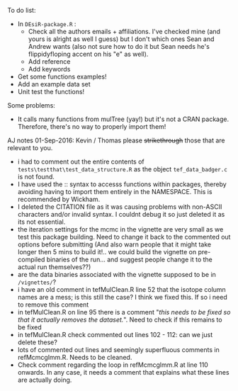 To do list:
 * In `DEsiR-package.R` :
    * Check all the authors emails + affiliations. I've checked mine (and yours is alright as well I guess) but I don't which ones Sean and Andrew wants (also not sure how to do it but Sean needs he's flippidyfloping accent on his "e" as well).
    * Add reference
    * Add keywords
 * Get some functions examples!
 * Add an example data set
 * Unit test the functions!


Some problems:
 * It calls many functions from mulTree (yay!) but it's not a CRAN package. Therefore, there's no way to properly import them!
 
 AJ notes 01-Sep-2016: Kevin / Thomas please ~~strikethrough~~ those that are relevant to you.
 * i had to comment out the entire contents of `tests\testthat\test_data_structure.R` as the object `tef_data_badger.c` is not found.
 * I have used the :: syntax to accesss functions within packages, thereby avoiding having to import them entirely in the NAMESPACE. This is recommended by Wickham.
 * I deleted the CITATION file as it was causing problems with non-ASCII characters and/or invalid syntax. I couldnt debug it so just deleted it as its not essential.
 * the iteration settings for the mcmc in the vignette are very small as we test this package building. Need to change it back to the commented out options before submitting (And also warn people that it might take longer then 5 mins to build it!.. we could build the vignette on pre-compiled binaries of the run... and suggest people change it to the actual run themselves??)
 * are the data binaries associated with the vignette supposed to be in `/vignettes/`? 
 * i have an old comment in tefMulClean.R line 52 that the isotope column names are a mess; is this still the case? I think we fixed this. If so i need to remove this comment
 * in tefMulClean.R on line 95 there is a comment "_this needs to be fixed so that it actually removes the dataset._". Need to check if this remains to be fixed
 * in tefMulClean.R check commented out lines 102 - 112: can we just delete these?
 * lots of commented out lines and seemingly superfluous comments in refMcmcglmm.R. Needs to be cleaned.
 * Check comment regarding the loop in refMcmcglmm.R at line 110 onwards. In any case, it needs a comment that explains what these lines are actually doing.
 
 
 
